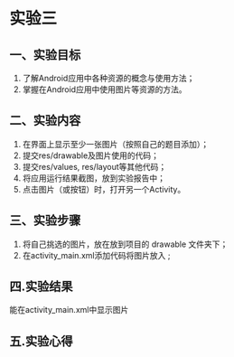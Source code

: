 # 实验三

## 一、实验目标
1. 了解Android应用中各种资源的概念与使用方法；  
2. 掌握在Android应用中使用图片等资源的方法。  

## 二、实验内容
1. 在界面上显示至少一张图片（按照自己的题目添加）；
2. 提交res/drawable及图片使用的代码；
3. 提交res/values, res/layout等其他代码；
4. 将应用运行结果截图，放到实验报告中；
5. 点击图片（或按钮）时，打开另一个Activity。  

## 三、实验步骤
1. 将自己挑选的图片，放在放到项目的 drawable 文件夹下；
2. 在activity_main.xml添加代码将图片放入 ;


## 四.实验结果
能在activity_main.xml中显示图片





## 五.实验心得
